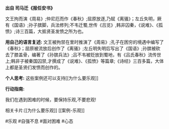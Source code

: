 
**出自 司马迁《报任安书》**

文王拘而演《周易》;仲尼厄而作《春秋》;屈原放逐,乃赋《离骚》；左丘失明，厥有《国语》;孙子膑脚，兵法修列;不韦迁蜀,世传《吕览》,韩非囚秦，《说难》、《孤愤》;诗三百篇，大抵贤圣发愤之所为也。

**用自己的语言复述:** 
文王被拘禁在里时推演了《周易》;孔子在困穷的境遇中编写了《春秋》；屈原被流放后创作了《离骚》;左丘明失明后写出了《国语》;孙膑被砍去了膝盖骨，编著了《孙膑兵法》;吕不韦被贬放到蜀地，有《吕氏春秋》流传世上;韩非子被秦国囚禁,才撰成了《说难》、《孤愤》等篇章;《诗经》三百多篇，大体上都是圣贤们发愤而创作的。

**个人思考:**
这些案例还可以支持[[为什么要乐观]]

**行动指南:**

我们在遇到困难的时候，要保持乐观,不要悲观!

相关卡片:[[为什么要乐观]]
[[案例-乐观]]

#乐观 #自强不息 #面对困难
#心态 



